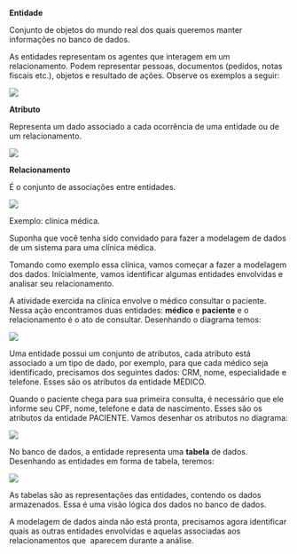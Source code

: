 **Entidade**

Conjunto de objetos do mundo real dos quais queremos manter informações no banco de dados.

As entidades representam os agentes que interagem em um relacionamento. Podem representar pessoas, documentos (pedidos, notas fiscais etc.), objetos e resultado de ações. Observe os exemplos a seguir:

[![](https://img.uninove.br/static/0/0/0/0/0/0/0/1/2/1/6/121622/a03i01_md80_100.jpg)](https://img.uninove.br/static/0/0/0/0/0/0/0/1/2/1/6/121622/a03i01_md80_100.jpg)

**Atributo**

Representa um dado associado a cada ocorrência de uma entidade ou de um relacionamento.

[![](https://img.uninove.br/static/0/0/0/0/0/0/0/1/2/1/6/121623/a03i02_md80_100.jpg)](https://img.uninove.br/static/0/0/0/0/0/0/0/1/2/1/6/121623/a03i02_md80_100.jpg)

**Relacionamento**

É o conjunto de associações entre entidades.

[![](https://img.uninove.br/static/0/0/0/0/0/0/0/1/2/1/6/121625/a03i03_md80_100.jpg)](https://img.uninove.br/static/0/0/0/0/0/0/0/1/2/1/6/121625/a03i03_md80_100.jpg)

Exemplo: clínica médica.

Suponha que você tenha sido convidado para fazer a modelagem de dados de um sistema para uma clínica médica.

Tomando como exemplo essa clínica, vamos começar a fazer a modelagem dos dados. Inicialmente, vamos identificar algumas entidades envolvidas e analisar seu relacionamento.

A atividade exercida na clínica envolve o médico consultar o paciente. Nessa ação encontramos duas entidades: **médico** e **paciente** e o relacionamento é o ato de consultar. Desenhando o diagrama temos:

[![](https://img.uninove.br/static/0/0/0/0/0/0/0/1/2/1/6/121624/a03i04_md80_100.jpg)](https://img.uninove.br/static/0/0/0/0/0/0/0/1/2/1/6/121624/a03i04_md80_100.jpg)

Uma entidade possui um conjunto de atributos, cada atributo está associado a um tipo de dado, por exemplo, para que cada médico seja identificado, precisamos dos seguintes dados: CRM, nome, especialidade e telefone. Esses são os atributos da entidade MÉDICO.

Quando o paciente chega para sua primeira consulta, é necessário que ele informe seu CPF, nome, telefone e data de nascimento. Esses são os atributos da entidade PACIENTE. Vamos desenhar os atributos no diagrama:

[![](https://img.uninove.br/static/0/0/0/0/0/0/0/1/2/1/6/121626/a03i05_md80_100.jpg)](https://img.uninove.br/static/0/0/0/0/0/0/0/1/2/1/6/121626/a03i05_md80_100.jpg)

No banco de dados, a entidade representa uma **tabela** de dados. Desenhando as entidades em forma de tabela, teremos:

[![](https://img.uninove.br/static/0/0/0/0/0/0/0/1/2/1/6/121627/a03i06_md80_100.jpg)](https://img.uninove.br/static/0/0/0/0/0/0/0/1/2/1/6/121627/a03i06_md80_100.jpg)

As tabelas são as representações das entidades, contendo os dados armazenados. Essa é uma visão lógica dos dados no banco de dados.

A modelagem de dados ainda não está pronta, precisamos agora identificar quais as outras entidades envolvidas e aquelas associadas aos relacionamentos que  aparecem durante a análise.